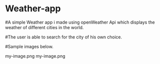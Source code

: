 # Weather-app


#A simple Weather app i made using openWeather Api which displays the weather of different cities  in the world.

#The user is able to search for the city of his own choice.

#Sample images below.

my-image.png
my-image.png
